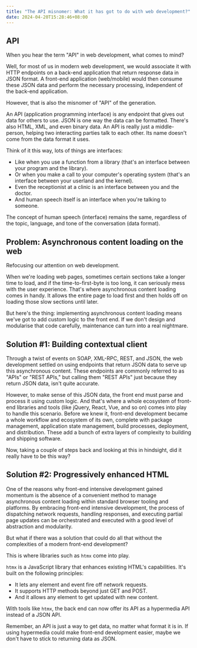 ```yaml
---
title: "The API misnomer: What it has got to do with web development?"
date: 2024-04-20T15:28:46+08:00
---
```


## API

When you hear the term "API" in web development, what comes to mind?

Well, for most of us in modern web development, we would associate it with HTTP endpoints on a back-end application that return response data in JSON format. A front-end application (web/mobile) would then consume these JSON data and perform the necessary processing, independent of the back-end application.

However, that is also the misnomer of "API" of the generation.

An API (application programming interface) is any endpoint that gives out data for others to use. JSON is one way the data can be formatted. There's also HTML, XML, and even binary data. An API is really just a middle-person, helping two interacting parties talk to each other. Its name doesn't come from the data format it uses.

Think of it this way, lots of things are interfaces:

- Like when you use a function from a library (that's an interface between your program and the library).
- Or when you make a call to your computer's operating system (that's an interface between your userland and the kernel).
- Even the receptionist at a clinic is an interface between you and the doctor.
- And human speech itself is an interface when you're talking to someone.

The concept of human speech (interface) remains the same, regardless of the topic, language, and tone of the conversation (data format).

## Problem: Asynchronous content loading on the web

Refocusing our attention on web development.

When we're loading web pages, sometimes certain sections take a longer time to load, and if the time-to-first-byte is too long, it can seriously mess with the user experience. That's where asynchronous content loading comes in handy. It allows the entire page to load first and then holds off on loading those slow sections until later.

But here's the thing: implementing asynchronous content loading means we've got to add custom logic to the front end. If we don't design and modularise that code carefully, maintenance can turn into a real nightmare.

## Solution #1: Building contextual client

Through a twist of events on SOAP, XML-RPC, REST, and JSON, the web development settled on using endpoints that return JSON data to serve up this asynchronous content. These endpoints are commonly referred to as "APIs" or "REST APIs," but calling them "REST APIs" just because they return JSON data, isn't quite accurate.

However, to make sense of this JSON data, the front end must parse and process it using custom logic. And that's where a whole ecosystem of front-end libraries and tools (like jQuery, React, Vue, and so on) comes into play to handle this scenario. Before we knew it, front-end development became a whole workflow and ecosystem of its own, complete with package management, application state management, build processes, deployment, and distribution. These add a bunch of extra layers of complexity to building and shipping software.

Now, taking a couple of steps back and looking at this in hindsight, did it really have to be this way?

## Solution #2: Progressively enhanced HTML

One of the reasons why front-end intensive development gained momentum is the absence of a convenient method to manage asynchronous content loading within standard browser tooling and platforms. By embracing front-end intensive development, the process of dispatching network requests, handling responses, and executing partial page updates can be orchestrated and executed with a good level of abstraction and modularity.

But what if there was a solution that could do all that without the complexities of a modern front-end development?

This is where libraries such as `htmx` come into play.

`htmx` is a JavaScript library that enhances existing HTML's capabilities. It's built on the following principles:

- It lets any element and event fire off network requests.
- It supports HTTP methods beyond just GET and POST.
- And it allows any element to get updated with new content.

With tools like `htmx`, the back end can now offer its API as a hypermedia API instead of a JSON API.

Remember, an API is just a way to get data, no matter what format it is in. If using hypermedia could make front-end development easier, maybe we don't have to stick to returning data as JSON.
